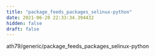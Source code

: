 ```yaml
---
title: "package_feeds_packages_selinux-python"
date: 2021-06-20 22:33:34.394432
hidden: false
draft: false
---
```


ath79/generic/package_feeds_packages_selinux-python

